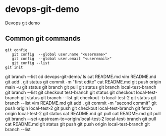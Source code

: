 # devops-git-demo
Devops git demo

## Common git commands
    git config 
       git config  --global user.name "<username>"
       git config  --global user.email "<useremail>" 
       git config --list
    git init

   git branch --list
   cd devops-git-demo/
   ls
   cat README.md
   vim README.md
   git add .
   git status
   git commit -m "first edite"
   cat README.md
   git push origin main -u
   git status
   git branch
   git pull
   git status
   git branch local-test-branch
   git branch --list
   git checkout test-branch
   git status
   git checkout local-test-branch
   git status
   git branch --list
   git checkout -b local-test-2
   git status
   git branch --list
   vim README.md
   git add .
   git commit -m "second commit"
   git push origin local-test-2
   git push
   git checkout local-test-branch
   git fetch origin local-test-2
   git status
   cat README.md
   git pull
   cat README.md
   git pull
   git branch --set-upstream-to=origin/local-test-2 local-test-branch
   git pull
   cat README.md
   git status
   git push
   git push origin local-test-branch
   git branch --list
